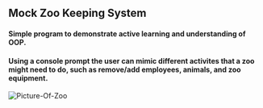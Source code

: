 ## Mock Zoo Keeping System ##

#### Simple program to demonstrate active learning and understanding of OOP. ####
#### Using a console prompt the user can mimic different activites that a zoo might need to do, such as remove/add employees, animals, and zoo equipment. ####
![Picture-Of-Zoo](https://upload.wikimedia.org/wikipedia/commons/3/34/Osos_pardos%2C_Zoo_Aquarium%2C_Madrid%2C_Espa%C3%B1a%2C_2017.gif)
